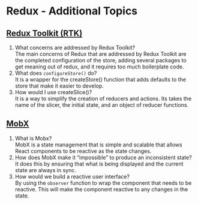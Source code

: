# Redux - Additional Topics

## [Redux Toolkit (RTK)](https://redux-toolkit.js.org/introduction/getting-started)

1. What concerns are addressed by Redux Toolkit?\
The main concerns of Redux that are addressed by Redux Toolkit are the completed configuration of the store, adding several packages to get meaning out of redux, and it requires too much boilerplate code.
2. What does `configureStore()` do?\
It is a wrapper for the createStore() function that adds defaults to the store that make it easier to develop.
3. How would I use createSlice()?\
It is a way to simplify the creation of reducers and actions. Its takes the name of the slicer, the initial state, and an object of reducer functions.

## [MobX](https://mobx.js.org/getting-started.html)

1. What is Mobx?\
MobX is a state management that is simple and scalable that allows React components to be reactive as the state changes.
2. How does MobX make it “impossible” to produce an inconsistent state?\
It does this by ensuring that what is being displayed and the current state are always in sync.
3. How would we build a reactive user interface?\
By using the `observer` function to wrap the component that needs to be reactive. This will make the component reactive to any changes in the state.

